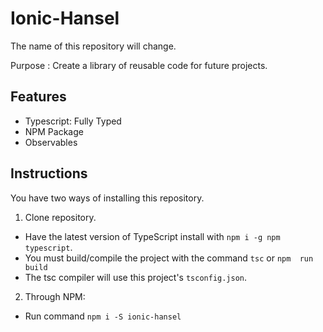 # Ionic-Hansel
The name of this repository will change.

Purpose : Create a library of reusable code for future projects. 

## Features 
- Typescript: Fully Typed
- NPM Package
- Observables

## Instructions
You have two ways of installing this repository.

1. Clone repository.
+ Have the latest version of TypeScript install with `npm i -g npm typescript`.
+ You must build/compile the project with the command `tsc` or `npm  run build`
+ The tsc compiler will use this project's `tsconfig.json`. 

2. Through NPM:
+ Run command `npm i -S ionic-hansel`
